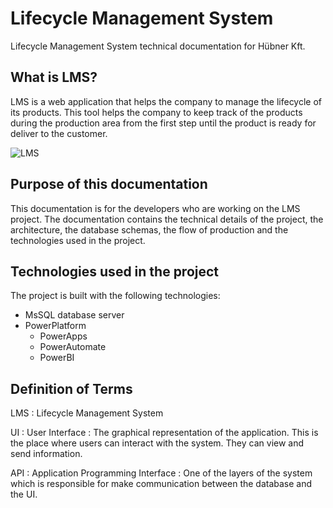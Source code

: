 # Lifecycle Management System

Lifecycle Management System technical documentation for Hübner Kft.

## What is LMS?

LMS is a web application that helps the company to manage the lifecycle of its
products. This tool
helps the company to keep track of the products during the production area from
the first step until
the product is ready for deliver to the customer.

![LMS](lms_ai_image.png ':size=50% :align=center')

## Purpose of this documentation

This documentation is for the developers who are working on the LMS project. The
documentation
contains the technical details of the project, the architecture, the database
schemas, the
flow of production and the technologies used in the project.

## Technologies used in the project

The project is built with the following technologies:

- MsSQL database server
- PowerPlatform
    - PowerApps
    - PowerAutomate
    - PowerBI

## Definition of Terms

LMS
: Lifecycle Management System

UI
: User Interface
: The graphical representation of the application. This is the place where
users can interact with the system. They can view and send information.

API
: Application Programming Interface
: One of the layers of the system which is responsible for make
communication between the database and the UI.
